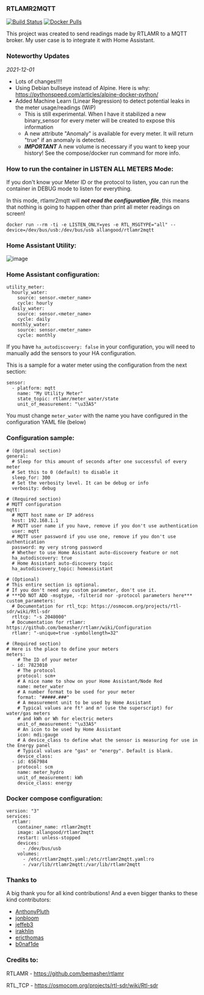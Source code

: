 ### RTLAMR2MQTT
[![Build Status](https://app.travis-ci.com/allangood/rtlamr2mqtt.svg?branch=main)](https://app.travis-ci.com/allangood/rtlamr2mqtt)
[![Docker Pulls](https://img.shields.io/docker/pulls/allangood/rtlamr2mqtt)](https://hub.docker.com/r/allangood/rtlamr2mqtt)

This project was created to send readings made by RTLAMR to a MQTT broker.
My user case is to integrate it with Home Assistant.

### Noteworthy Updates
*2021-12-01*
 - Lots of changes!!!!
 - Using Debian bullseye instead of Alpine. Here is why: https://pythonspeed.com/articles/alpine-docker-python/
 - Added Machine Learn (Linear Regression) to detect potential leaks in the meter usage/readings (WiP)
   - This is still experimental. When I have it stabilized a new binary_sensor for every meter will be created to expose this information
   - A new attribute "Anomaly" is available for every meter. It will return "true" if an anomaly is detected.
   - ***IMPORTANT*** A new volume is necessary if you want to keep your history! See the compose/docker run command for more info.


### How to run the container in LISTEN ALL METERS Mode:
If you don't know your Meter ID or the protocol to listen, you can run the container in DEBUG mode to listen for everything.

In this mode, rtlamr2mqtt will ***not read the configuration file***, this means that nothing is going to happen other than print all meter readings on screen!
```
docker run --rm -ti -e LISTEN_ONLY=yes -e RTL_MSGTYPE="all" --device=/dev/bus/usb:/dev/bus/usb allangood/rtlamr2mqtt
```

### Home Assistant Utility:

![image](https://user-images.githubusercontent.com/757086/117556120-207bd200-b02b-11eb-9149-58eaf9c6c4ea.png)


### Home Assistant configuration:
```
utility_meter:
  hourly_water:
    source: sensor.<meter_name>
    cycle: hourly
  daily_water:
    source: sensor.<meter_name>
    cycle: daily
  monthly_water:
    source: sensor.<meter_name>
    cycle: monthly
```
If you have `ha_autodiscovery: false` in your configuration, you will need to manually add the sensors to your HA configuration.

This is a sample for a water meter using the configuration from the next section:
```
sensor:
  - platform: mqtt
    name: "My Utility Meter"
    state_topic: rtlamr/meter_water/state
    unit_of_measurement: "\u33A5"
```
You must change `meter_water` with the name you have configured in the configuration YAML file (below)


### Configuration sample:
```
# (Optional section)
general:
  # Sleep for this amount of seconds after one successful of every meter
  # Set this to 0 (default) to disable it
  sleep_for: 300
  # Set the verbosity level. It can be debug or info
  verbosity: debug

# (Required section)
# MQTT configuration
mqtt:
  # MQTT host name or IP address
  host: 192.168.1.1
  # MQTT user name if you have, remove if you don't use authentication
  user: mqtt
  # MQTT user password if you use one, remove if you don't use authentication
  password: my very strong password
  # Whether to use Home Assistant auto-discovery feature or not
  ha_autodiscovery: true
  # Home Assistant auto-discovery topic
  ha_autodiscovery_topic: homeassistant

# (Optional)
# This entire section is optional.
# If you don't need any custom parameter, don't use it.
# ***DO NOT ADD -msgtype, -filterid nor -protocol parameters here***
custom_parameters:
  # Documentation for rtl_tcp: https://osmocom.org/projects/rtl-sdr/wiki/Rtl-sdr
  rtltcp: "-s 2048000"
  # Documentation for rtlamr: https://github.com/bemasher/rtlamr/wiki/Configuration
  rtlamr: "-unique=true -symbollength=32"

# (Required section)
# Here is the place to define your meters
meters:
    # The ID of your meter
  - id: 7823010
    # The protocol
    protocol: scm+
    # A nice name to show on your Home Assistant/Node Red
    name: meter_water
    # A number format to be used for your meter
    format: "#####.###"
    # A measurement unit to be used by Home Assistant
    # Typical values are ft³ and m³ (use the superscript) for water/gas meters
    # and kWh or Wh for electric meters
    unit_of_measurement: "\u33A5"
    # An icon to be used by Home Assistant
    icon: mdi:gauge
    # A device_class to define what the sensor is measuring for use in the Energy panel
    # Typical values are "gas" or "energy". Default is blank.
    device_class:
  - id: 6567984
    protocol: scm
    name: meter_hydro
    unit_of_measurement: kWh
    device_class: energy
```

### Docker compose configuration:
```
version: "3"
services:
  rtlamr:
    container_name: rtlamr2mqtt
    image: allangood/rtlamr2mqtt
    restart: unless-stopped
    devices:
      - /dev/bus/usb
    volumes:
      - /etc/rtlamr2mqtt.yaml:/etc/rtlamr2mqtt.yaml:ro
      - /var/lib/rtlamr2mqtt:/var/lib/rtlamr2mqtt
```

### Thanks to
A big thank you for all kind contributions! And a even bigger thanks to these kind contributors:
- [AnthonyPluth](https://github.com/AnthonyPluth)
- [jonbloom](https://github.com/jonbloom)
- [jeffeb3](https://github.com/jeffeb3)
- [irakhlin](https://github.com/irakhlin)
- [ericthomas](https://github.com/ericthomas)
- [b0naf1de](https://github.com/b0naf1de)

### Credits to:

RTLAMR - https://github.com/bemasher/rtlamr

RTL_TCP - https://osmocom.org/projects/rtl-sdr/wiki/Rtl-sdr
